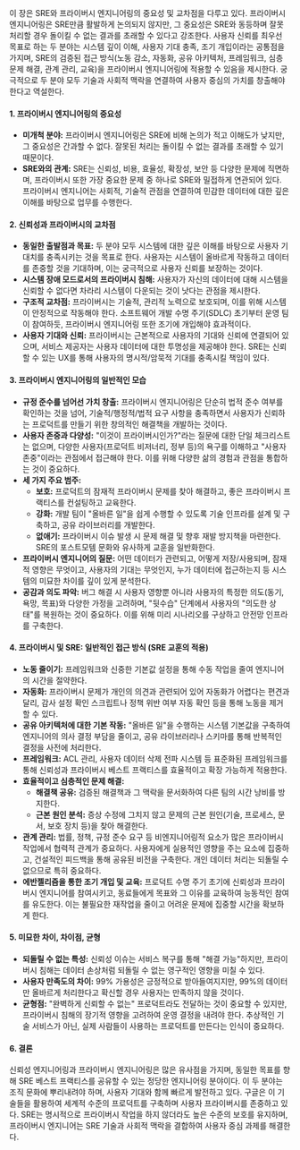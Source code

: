 이 장은 SRE와 프라이버시 엔지니어링의 중요성 및 교차점을 다루고 있다. 프라이버시 엔지니어링은 SRE만큼 활발하게 논의되지 않지만, 그 중요성은 SRE와 동등하며 잘못 처리할 경우 돌이킬 수 없는 결과를 초래할 수 있다고 강조한다. 사용자 신뢰를 최우선 목표로 하는 두 분야는 시스템 깊이 이해, 사용자 기대 충족, 조기 개입이라는 공통점을 가지며, SRE의 검증된 접근 방식(노동 감소, 자동화, 공유 아키텍처, 프레임워크, 심층 문제 해결, 관계 관리, 교육)을 프라이버시 엔지니어링에 적용할 수 있음을 제시한다. 궁극적으로 두 분야 모두 기술과 사회적 맥락을 연결하여 사용자 중심의 가치를 창출해야 한다고 역설한다.

#### **1. 프라이버시 엔지니어링의 중요성**
- **미개척 분야:** 프라이버시 엔지니어링은 SRE에 비해 논의가 적고 이해도가 낮지만, 그 중요성은 간과할 수 없다. 잘못된 처리는 돌이킬 수 없는 결과를 초래할 수 있기 때문이다.
- **SRE와의 관계:** SRE는 신뢰성, 비용, 효율성, 확장성, 보안 등 다양한 문제에 직면하며, 프라이버시 또한 가장 중요한 문제 중 하나로 SRE와 밀접하게 연관되어 있다. 프라이버시 엔지니어는 사회적, 기술적 관점을 연결하여 민감한 데이터에 대한 깊은 이해를 바탕으로 업무를 수행한다.

#### **2. 신뢰성과 프라이버시의 교차점**
- **동일한 출발점과 목표:** 두 분야 모두 시스템에 대한 깊은 이해를 바탕으로 사용자 기대치를 충족시키는 것을 목표로 한다. 사용자는 시스템이 올바르게 작동하고 데이터를 존중할 것을 기대하며, 이는 궁극적으로 사용자 신뢰를 보장하는 것이다.
- **시스템 장애 모드로서의 프라이버시 침해:** 사용자가 자신의 데이터에 대해 시스템을 신뢰할 수 없다면 차라리 시스템이 다운되는 것이 낫다는 관점을 제시한다.
- **구조적 교차점:** 프라이버시는 기술적, 관리적 노력으로 보호되며, 이를 위해 시스템이 안정적으로 작동해야 한다. 소프트웨어 개발 수명 주기(SDLC) 초기부터 운영 팀이 참여하듯, 프라이버시 엔지니어링 또한 조기에 개입해야 효과적이다.
- **사용자 기대와 신뢰:** 프라이버시는 근본적으로 사용자의 기대와 신뢰에 연결되어 있으며, 서비스 제공자는 사용자 데이터에 대한 투명성을 제공해야 한다. SRE는 신뢰할 수 있는 UX를 통해 사용자의 명시적/암묵적 기대를 충족시킬 책임이 있다.

#### **3. 프라이버시 엔지니어링의 일반적인 모습**
- **규정 준수를 넘어선 가치 창출:** 프라이버시 엔지니어링은 단순히 법적 준수 여부를 확인하는 것을 넘어, 기술적/행정적/법적 요구 사항을 충족하면서 사용자가 신뢰하는 프로덕트를 만들기 위한 창의적인 해결책을 개발하는 것이다.
- **사용자 존중과 다양성:** "이것이 프라이버시인가?"라는 질문에 대한 단일 체크리스트는 없으며, 다양한 사용자(프로덕트 비저너리, 정부 등)의 욕구를 이해하고 "사용자 존중"이라는 관점에서 접근해야 한다. 이를 위해 다양한 삶의 경험과 관점을 통합하는 것이 중요하다.
- **세 가지 주요 범주:**
    - **보호:** 프로덕트의 잠재적 프라이버시 문제를 찾아 해결하고, 좋은 프라이버시 프랙티스를 컨설팅하고 교육한다.
    - **강화:** 개발 팀이 "올바른 일"을 쉽게 수행할 수 있도록 기술 인프라를 설계 및 구축하고, 공유 라이브러리를 개발한다.
    - **없애기:** 프라이버시 이슈 발생 시 문제 해결 및 향후 재발 방지책을 마련한다. SRE의 포스트모템 문화와 유사하게 교훈을 일반화한다.
- **프라이버시 엔지니어의 질문:** 어떤 데이터가 관련되고, 어떻게 저장/사용되며, 잠재적 영향은 무엇이고, 사용자의 기대는 무엇인지, 누가 데이터에 접근하는지 등 시스템의 미묘한 차이를 깊이 있게 분석한다.
- **공감과 의도 파악:** 버그 해결 시 사용자 영향뿐 아니라 사용자의 특정한 의도(동기, 욕망, 목표)와 다양한 가정을 고려하며, "뒷수습" 단계에서 사용자의 "의도한 상태"를 복원하는 것이 중요하다. 이를 위해 미리 시나리오를 구상하고 안전망 인프라를 구축한다.

#### **4. 프라이버시 및 SRE: 일반적인 접근 방식 (SRE 교훈의 적용)**
- **노동 줄이기:** 프레임워크와 신중한 기본값 설정을 통해 수동 작업을 줄여 엔지니어의 시간을 절약한다.
- **자동화:** 프라이버시 문제가 개인의 의견과 관련되어 있어 자동화가 어렵다는 편견과 달리, 감사 설정 확인 스크립트나 정책 위반 여부 자동 확인 등을 통해 노동을 제거할 수 있다.
- **공유 아키텍처에 대한 기본 작동:** "올바른 일"을 수행하는 시스템 기본값을 구축하여 엔지니어의 의사 결정 부담을 줄이고, 공유 라이브러리나 스키마를 통해 반복적인 결정을 사전에 처리한다.
- **프레임워크:** ACL 관리, 사용자 데이터 삭제 전파 시스템 등 표준화된 프레임워크를 통해 신뢰성과 프라이버시 베스트 프랙티스를 효율적이고 확장 가능하게 적용한다.
- **효율적이고 심층적인 문제 해결:**
    - **해결책 공유:** 검증된 해결책과 그 맥락을 문서화하여 다른 팀의 시간 낭비를 방지한다.
    - **근본 원인 분석:** 증상 수정에 그치지 않고 문제의 근본 원인(기술, 프로세스, 문서, 보호 장치 등)을 찾아 해결한다.
- **관계 관리:** 법률, 정책, 규정 준수 요구 등 비엔지니어링적 요소가 많은 프라이버시 작업에서 협력적 관계가 중요하다. 사용자에게 실용적인 영향을 주는 요소에 집중하고, 건설적인 피드백을 통해 공유된 비전을 구축한다. 개인 데이터 처리는 되돌릴 수 없으므로 특히 중요하다.
- **에반젤리즘을 통한 조기 개입 및 교육:** 프로덕트 수명 주기 초기에 신뢰성과 프라이버시 엔지니어를 참여시키고, 동료들에게 목표와 그 이유를 교육하여 능동적인 참여를 유도한다. 이는 불필요한 재작업을 줄이고 어려운 문제에 집중할 시간을 확보하게 한다.
    

#### **5. 미묘한 차이, 차이점, 균형**
- **되돌릴 수 없는 특성:** 신뢰성 이슈는 서비스 복구를 통해 "해결 가능"하지만, 프라이버시 침해는 데이터 손상처럼 되돌릴 수 없는 영구적인 영향을 미칠 수 있다.
- **사용자 만족도의 차이:** 99% 가용성은 긍정적으로 받아들여지지만, 99%의 데이터만 올바르게 처리한다고 확신할 경우 사용자는 만족하지 않을 것이다.
- **균형점:** "완벽하게 신뢰할 수 없는" 프로덕트라도 전달하는 것이 중요할 수 있지만, 프라이버시 침해의 장기적 영향을 고려하여 운영 결정을 내려야 한다. 추상적인 기술 서비스가 아닌, 실제 사람들이 사용하는 프로덕트를 만든다는 인식이 중요하다.

#### **6. 결론**

신뢰성 엔지니어링과 프라이버시 엔지니어링은 많은 유사점을 가지며, 동일한 목표를 향해 SRE 베스트 프랙티스를 공유할 수 있는 정당한 엔지니어링 분야이다. 이 두 분야는 조직 문화에 뿌리내려야 하며, 사용자 기대와 함께 빠르게 발전하고 있다. 구글은 이 기술들을 활용하여 세계적 수준의 프로덕트를 구축하며 사용자 프라이버시를 존중하고 있다. SRE는 명시적으로 프라이버시 작업을 하지 않더라도 높은 수준의 보호를 유지하며, 프라이버시 엔지니어는 SRE 기술과 사회적 맥락을 결합하여 사용자 중심 과제를 해결한다.